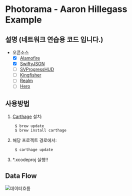# Photorama - Aaron Hillegass Example

## 설명 (네트워크 연습용 코드 입니다.)

- 오픈소스
	- [x] [Alamofire](https://github.com/Alamofire/Alamofire)
	- [x] [SwiftyJSON](https://github.com/SwiftyJSON/SwiftyJSON)
	- [ ] [SVProgressHUD](https://github.com/SVProgressHUD/SVProgressHUD)
	- [ ] [Kingfisher](https://github.com/onevcat/Kingfisher)
	- [ ] [Realm](https://github.com/realm/realm-cocoa)
	- [ ] [Hero](https://github.com/lkzhao/Hero)

## 사용방법

1. [Carthage](https://github.com/Carthage/Carthage#installing-carthage) 설치:

		$ brew update
		$ brew install carthage

2. 해당 프로젝트 경로에서:
		
		$ carthage update
    
3. *.xcodeproj 실행!!

## Data Flow

![데이터흐름](./images/dataFlow.png)
